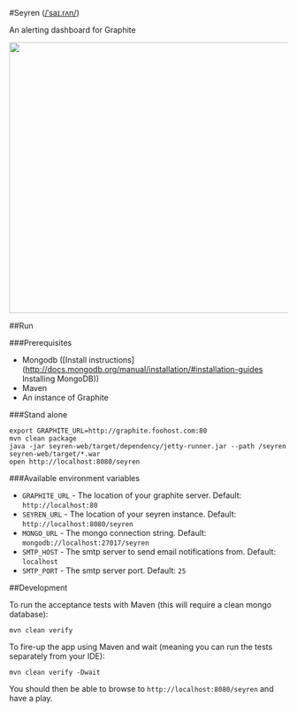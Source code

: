 #Seyren ([/ˈsaɪ.rʌn/](http://en.wikipedia.org/wiki/Wikipedia:IPA_for_English#Key))

An alerting dashboard for Graphite

<img src="http://i.imgur.com/hyAEH.png" height="490" width="800" />

##Run

###Prerequisites

* Mongodb ([Install instructions](http://docs.mongodb.org/manual/installation/#installation-guides Installing MongoDB))
* Maven
* An instance of Graphite

###Stand alone

```
export GRAPHITE_URL=http://graphite.foohost.com:80
mvn clean package
java -jar seyren-web/target/dependency/jetty-runner.jar --path /seyren seyren-web/target/*.war
open http://localhost:8080/seyren
```

###Available environment variables
* `GRAPHITE_URL` - The location of your graphite server. Default: `http://localhost:80`
* `SEYREN_URL` - The location of your seyren instance. Default: `http://localhost:8080/seyren`
* `MONGO_URL` - The mongo connection string. Default: `mongodb://localhost:27017/seyren`
* `SMTP_HOST` - The smtp server to send email notifications from. Default: `localhost`
* `SMTP_PORT` - The smtp server port. Default: `25`

##Development

To run the acceptance tests with Maven (this will require a clean mongo database):

```
mvn clean verify
```

To fire-up the app using Maven and wait (meaning you can run the tests separately from your IDE):

```
mvn clean verify -Dwait
```

You should then be able to browse to `http://localhost:8080/seyren` and have a play.
